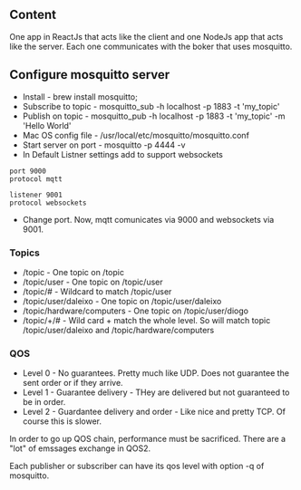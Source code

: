 ## Content
One app in ReactJs that acts like the client and one NodeJs app that acts like the server. Each one communicates with the boker that uses mosquitto.

## Configure mosquitto server

* Install - brew install mosquitto;
* Subscribe to topic - mosquitto_sub -h localhost -p 1883 -t 'my_topic'
* Publish on topic - mosquitto_pub -h localhost -p 1883 -t 'my_topic' -m 'Hello World'
* Mac OS config file - /usr/local/etc/mosquitto/mosquitto.conf
* Start server on port - mosquitto -p 4444 -v
* In Default Listner settings add to support websockets
```
port 9000
protocol mqtt

listener 9001
protocol websockets
```
* Change port. Now, mqtt comunicates via 9000 and websockets via 9001.

### Topics

* /topic - One topic on /topic
* /topic/user - One topic on /topic/user
* /topic/# - Wildcard to match /topic/user
* /topic/user/daleixo - One topic on /topic/user/daleixo
* /topic/hardware/computers - One topic on /topic/user/diogo
* /topic/+/# - Wild card + match the whole level. So will match topic /topic/user/daleixo and /topic/hardware/computers

### QOS

* Level 0 - No guarantees. Pretty much like UDP. Does not guarantee the sent order or if they arrive.
* Level 1 - Guarantee delivery - THey are delivered but not guaranteed to be in order.
* Level 2 - Guardantee delivery and order - Like nice and pretty TCP. Of course this is slower.

In order to go up QOS chain, performance must be sacrificed. There are a "lot" of emssages exchange in QOS2.

Each publisher or subscriber can have its qos level with option -q of mosquitto.




